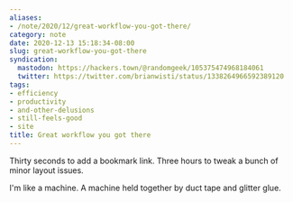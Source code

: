 ```yaml
---
aliases:
- /note/2020/12/great-workflow-you-got-there/
category: note
date: 2020-12-13 15:18:34-08:00
slug: great-workflow-you-got-there
syndication:
  mastodon: https://hackers.town/@randomgeek/105375474968184061
  twitter: https://twitter.com/brianwisti/status/1338264966592389120
tags:
- efficiency
- productivity
- and-other-delusions
- still-feels-good
- site
title: Great workflow you got there
---
```


Thirty seconds to add a bookmark link. Three hours to tweak a bunch of minor layout issues.

I'm like a machine. A machine held together by duct tape and glitter glue.
